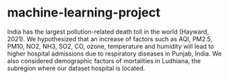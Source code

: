# machine-learning-project
India has the largest pollution-related death toll in the world (Hayward, 2021).
We hypothesized that an increase of factors such as AQI, PM2.5, PM10, NO2, NH3, SO2, CO, ozone, temperature and humidity will lead to higher hospital admissions due to respiratory diseases in Punjab, India.
We also considered demographic factors of mortalities in Ludhiana, the subregion where our dataset hospital is located.